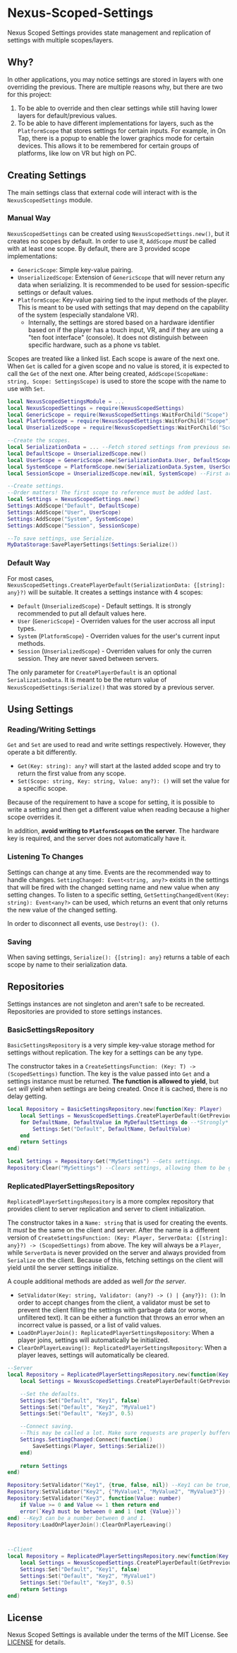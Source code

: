 # Nexus-Scoped-Settings
Nexus Scoped Settings provides state management and replication
of settings with multiple scopes/layers.

## Why?
In other applications, you may notice settings are stored in
layers with one overriding the previous. There are multiple
reasons why, but there are two for this project:
1. To be able to override and then clear settings while still
   having lower layers for default/previous values.
2. To be able to have different implementations for layers,
   such as the `PlatformScope` that stores settings for certain
   inputs. For example, in On Tap, there is a popup to enable
   the lower graphics mode for certain devices. This allows
   it to be remembered for certain groups of platforms, like
   low on VR but high on PC.

## Creating Settings
The main settings class that external code will interact with is
the `NexusScopedSettings` module.

### Manual Way
`NexusScopedSettings` can be created using `NexusScopedSettings.new()`,
but it creates no scopes by default. In order to use it, `AddScope`
*must* be called with at least one scope. By default, there are
3 provided scope implementations:
- `GenericScope`: Simple key-value pairing.
- `UnserializedScope`: Extension of `GenericScope` that will never
  return any data when serializing. It is recommended to be used
  for session-specific settings or default values.
- `PlatformScope`: Key-value pairing tied to the input methods of
  the player. This is meant to be used with settings that may depend
  on the capability of the system (especially standalone VR).
  - Internally, the settings are stored based on a hardware identifier
    based on if the player has a touch input, VR, and if they are using
    a "ten foot interface" (console). It does not distinguish between
    specific hardware, such as a phone vs tablet.

Scopes are treated like a linked list. Each scope is aware of the
next one. When `Get` is called for a given scope and no value is
stored, it is expected to call the `Get` of the next one. After
being created, `AddScope(ScopeName: string, Scope: SettingsScope)`
is used to store the scope with the name to use with `Set`.

```lua
local NexusScopedSettingsModule = ...
local NexusScopedSettings = require(NexusScopedSettings)
local GenericScope = require(NexusScopedSettings:WaitForChild("Scope"):WaitForChild("GenericScope"))
local PlatformScope = require(NexusScopedSettings:WaitForChild("Scope"):WaitForChild("PlatformScope"))
local UnserializedScope = require(NexusScopedSettings:WaitForChild("Scope"):WaitForChild("UnserializedScope"))

--Create the scopes.
local SerializationData = ... --Fetch stored settings from previous server.
local DefaultScope = UnserializedScope.new()
local UserScope = GenericScope.new(SerializationData.User, DefaultScope) --First argument is the previous settings to use. Second argument is the next scope to reference.
local SystemScope = PlatformScope.new(SerializationData.System, UserScope) --First argument is the previous settings to use. Second argument is the next scope to reference.
local SessionScope = UnserializedScope.new(nil, SystemScope) --First argument is the previous settings to use. Second argument is the next scope to reference.

--Create settings.
--Order matters! The first scope to reference must be added last.
local Settings = NexusScopedSettings.new()
Settings:AddScope("Default", DefaultScope)
Settings:AddScope("User", UserScope)
Settings:AddScope("System", SystemScope)
Settings:AddScope("Session", SessionScope)

--To save settings, use Serialize.
MyDataStorage:SavePlayerSettings(Settings:Serialize())
```

### Default Way
For most cases, `NexusScopedSettings.CreatePlayerDefault(SerializationData: {[string]: any}?)`
will be suitable. It creates a settings instance with 4 scopes:
- `Default` (`UnserializedScope`) - Default settings. It is strongly
  recommended to put all default values here.
- `User` (`GenericScope`) - Overriden values for the user accross
  all input types.
- `System` (`PlatformScope`) - Overriden values for the user's current
  input methods.
- `Session` (`UnserializedScope`) - Overriden values for only the curren
  session. They are never saved between servers.

The only parameter for `CreatePlayerDefault` is an optional `SerializationData`.
It is meant to be the return value of `NexusScopedSettings:Serialize()`
that was stored by a previous server.

## Using Settings
### Reading/Writing Settings
`Get` and `Set` are used to read and write settings respectively.
However, they operate a bit differently.
- `Get(Key: string): any?` will start at the lasted added scope and try
  to return the first value from any scope.
- `Set(Scope: string, Key: string, Value: any?): ()` will
  set the value for a specific scope.

Because of the requirement to have a scope for setting, it is
possible to write a setting and then get a different value when
reading because a higher scope overrides it.

In addition, **avoid writing to `PlatformScope`s on the server**.
The hardware key is required, and the server does not automatically
have it.

### Listening To Changes
Settings can change at any time. Events are the recommended way
to handle changes. `SettingChanged: Event<string, any?>` exists
in the settings that will be fired with the changed setting name
and new value when any setting changes. To listen to a specific
setting, `GetSettingChangedEvent(Key: string): Event<any?>`
can be used, which returns an event that only returns the new
value of the changed setting.

In order to disconnect all events, use `Destroy(): ()`.

### Saving
When saving settings, `Serialize(): {[string]: any}` returns
a table of each scope by name to their serialization data.

## Repositories
Settings instances are not singleton and aren't safe to be recreated.
Repositories are provided to store settings instances.

### BasicSettingsRepository
`BasicSettingsRepository` is a very simple key-value storage
method for settings without replication. The key for a settings
can be any type.

The constructor takes in a `CreateSettingsFunction: (Key: T) -> (ScopedSettings)`
function. The key is the value passed into `Get` and a settings
instance must be returned. **The function is allowed to yield**,
but `Get` *will* yield when settings are being created. Once it
is cached, there is no delay getting.

```lua
local Repository = BasicSettingsRepository.new(function(Key: Player)
    local Settings = NexusScopedSettings.CreatePlayerDefault(GetPreviousData(Player))
    for DefaultName, DefaultValue in MyDefaultSettings do --*Strongly* recommended to set any defaults.
        Settings:Set("Default", DefaultName, DefaultValue)
    end
    return Settings
end)

local Settings = Repository:Get("MySettings") --Gets settings.
Repository:Clear("MySettings") --Clears settings, allowing them to be garbage collected.
```

### ReplicatedPlayerSettingsRepository
`ReplicatedPlayerSettingsRepository` is a more complex repository
that provides client to server replication and server to client
initialization.

The constructor takes in a `Name: string` that is used for creating
the events. It *must* be the same on the client and server. After
the name is a different version of `CreateSettingsFunction: (Key: Player, ServerData: {[string]: any}?) -> (ScopedSettings)`
from above. The key will always be a `Player`, while `ServerData`
is never provided on the server and always provided from `Serialize`
on the client. Because of this, fetching settings on the client
will yield until the server settings initialize.

A couple additional methods are added as well *for the server*.
- `SetValidator(Key: string, Validator: (any?) -> () | {any?}): ()`: 
  In order to accept changes from the client, a validator must
  be set to prevent the client filling the settings with garbage
  data (or worse, unfiltered text). It can be either a function that throws an error when
  an incorrect value is passed, or a list of valid values.
- `LoadOnPlayerJoin(): ReplicatedPlayerSettingsRepository`:
  When a player joins, settings will automatically be initialized.
- `ClearOnPlayerLeaving(): ReplicatedPlayerSettingsRepository`:
  When a player leaves, settings will automatically be cleared.

```lua
--Server
local Repository = ReplicatedPlayerSettingsRepository.new(function(Key: Player)
    local Settings = NexusScopedSettings.CreatePlayerDefault(GetPreviousData(Player))

    --Set the defaults.
    Settings:Set("Default", "Key1", false)
    Settings:Set("Default", "Key2", "MyValue1")
    Settings:Set("Default", "Key3", 0.5)

    --Connect saving.
    --This may be called a lot. Make sure requests are properly buffered.
    Settings.SettingChanged:Connect(function()
        SaveSettings(Player, Settings:Serialize())
    end)
    
    return Settings
end)

Repository:SetValidator("Key1", {true, false, nil}) --Key1 can be true, false, or nil
Repository:SetValidator("Key2", {"MyValue1", "MyValue2", "MyValue3"}) --Key2 can be "MyValue1", "MyValue2", or "MyValue3"
Repository:SetValidator("Key3", function(Value: number)
    if Value >= 0 and Value <= 1 then return end
    error(`Key3 must be between 0 and 1 (not {Value})`)
end) --Key3 can be a number between 0 and 1.
Repository:LoadOnPlayerJoin():ClearOnPlayerLeaving()



--Client
local Repository = ReplicatedPlayerSettingsRepository.new(function(Key: Player)
    local Settings = NexusScopedSettings.CreatePlayerDefault(GetPreviousData(Player))
    Settings:Set("Default", "Key1", false)
    Settings:Set("Default", "Key2", "MyValue1")
    Settings:Set("Default", "Key3", 0.5)
    return Settings
end)
```

## License
Nexus Scoped Settings is available under the terms of the MIT 
License. See [LICENSE](LICENSE) for details.